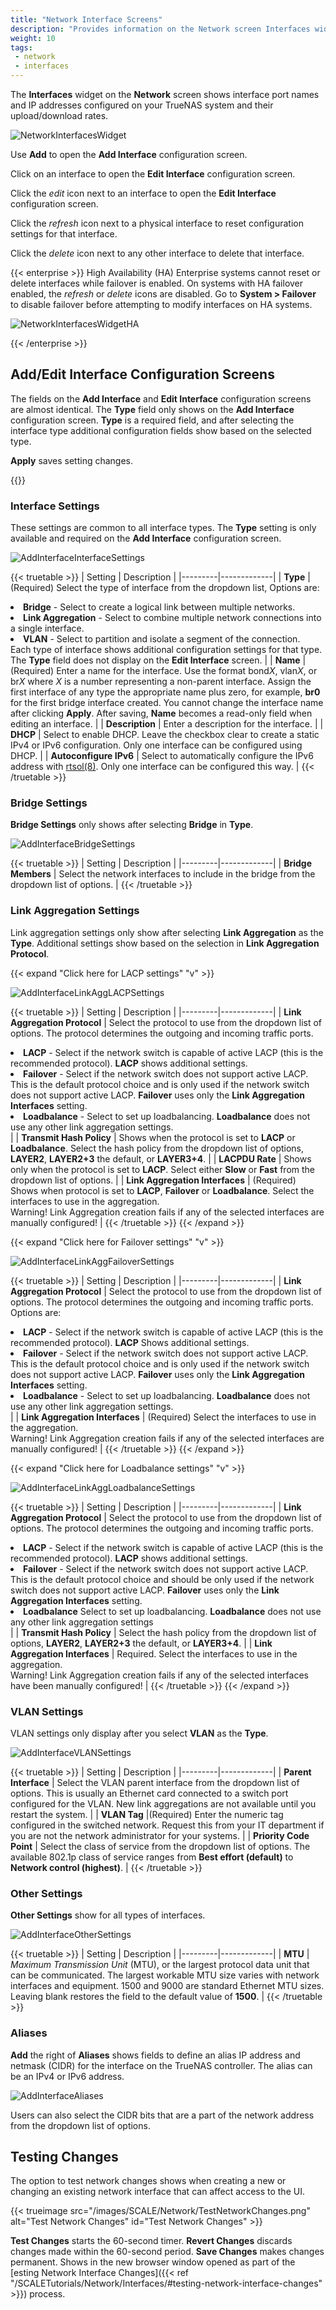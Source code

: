 ```yaml
---
title: "Network Interface Screens"
description: "Provides information on the Network screen Interfaces widget and configuration screens."
weight: 10
tags:
 - network
 - interfaces
---
```


The **Interfaces** widget on the **Network** screen shows interface port names and IP addresses configured on your TrueNAS system and their upload/download rates.

![NetworkInterfacesWidget](/images/SCALE/Network/NetworkInterfacesWidget.png "Network Interfaces Widget")

Use **Add** to open the **Add Interface** configuration screen.

Click on an interface to open the **Edit Interface** configuration screen.

Click the <i class="material-icons" aria-hidden="true" title="edit">edit</i> icon next to an interface to open the **Edit Interface** configuration screen.

Click the <i class="material-icons" aria-hidden="true" title="reset configuration">refresh</i> icon next to a physical interface to reset configuration settings for that interface.

Click the <i class="material-icons" aria-hidden="true" title="delete">delete</i> icon next to any other interface to delete that interface.

{{< enterprise >}}
High Availability (HA) Enterprise systems cannot reset or delete interfaces while failover is enabled.
On systems with HA failover enabled, the <i class="material-icons" aria-hidden="true" title="reset configuration">refresh</i> or <i class="material-icons" aria-hidden="true" title="delete">delete</i> icons are disabled.
Go to **System > Failover** to disable failover before attempting to modify interfaces on HA systems.

![NetworkInterfacesWidgetHA](/images/SCALE/Network/NetworkInterfacesWidgetHA.png "Network Interfaces Widget with HA Enabled")

{{< /enterprise >}}

## Add/Edit Interface Configuration Screens
The fields on the **Add Interface** and **Edit Interface** configuration screens are almost identical. 
The **Type** field only shows on the **Add Interface** configuration screen.
**Type** is a required field, and after selecting the interface type additional configuration fields show based on the selected type.

**Apply** saves setting changes.

{{<include file="/static/includes/addcolumnorganizer.md">}}

### Interface Settings
These settings are common to all interface types. The **Type** setting is only available and required on the **Add Interface** configuration screen.

![AddInterfaceInterfaceSettings](/images/SCALE/Network/AddInterfaceInterfaceSettings.png "Interface Settings")

{{< truetable >}}
| Setting | Description |
|---------|-------------|
| **Type** | (Required) Select the type of interface from the dropdown list, Options are:<br><li> **Bridge** - Select to create a logical link between multiple networks.<br><li>**Link Aggregation** - Select to combine multiple network connections into a single interface.<br><li>**VLAN** - Select to partition and isolate a segment of the connection.<br></li>Each type of interface shows additional configuration settings for that type. The **Type** field does not display on the **Edit Interface** screen. |
| **Name** | (Required) Enter a name for the interface. Use the format bond*X*, vlan*X*, or br*X* where *X* is a number representing a non-parent interface. Assign the first interface of any type the appropriate name plus zero, for example, **br0** for the first bridge interface created. You cannot change the interface name after clicking **Apply**. After saving, **Name** becomes a read-only field when editing an interface. |
| **Description** | Enter a description for the interface. |
| **DHCP** | Select to enable DHCP. Leave the checkbox clear to create a static IPv4 or IPv6 configuration. Only one interface can be configured using DHCP. |
| **Autoconfigure IPv6** | Select to automatically configure the IPv6 address with [rtsol(8)](https://man.cx/rtsol(8)). Only one interface can be configured this way. |
{{< /truetable >}}

### Bridge Settings
**Bridge Settings** only shows after selecting **Bridge** in **Type**.

![AddInterfaceBridgeSettings](/images/SCALE/Network/AddInterfaceBridgeSettings.png "Bridge Settings")

{{< truetable >}}
| Setting | Description |
|---------|-------------|
| **Bridge Members** | Select the network interfaces to include in the bridge from the dropdown list of options. |
{{< /truetable >}}

### Link Aggregation Settings
Link aggregation settings only show after selecting **Link Aggregation** as the **Type**.
Additional settings show based on the selection in **Link Aggregation Protocol**.

{{< expand "Click here for LACP settings" "v" >}}

![AddInterfaceLinkAggLACPSettings](/images/SCALE/Network/AddInterfaceLinkAggLACPSettings.png "Link Aggregation LACP Protocol")

{{< truetable >}}
| Setting | Description |
|---------|-------------|
| **Link Aggregation Protocol** | Select the protocol to use from the dropdown list of options. The protocol determines the outgoing and incoming traffic ports.<br><li>**LACP** - Select if the network switch is capable of active LACP (this is the recommended protocol). **LACP** shows additional settings.<br><li>**Failover** - Select if the network switch does not support active LACP. This is the default protocol choice and is only used if the network switch does not support active LACP. **Failover** uses only the **Link Aggregation Interfaces** setting.<li>**Loadbalance** - Select to set up loadbalancing. **Loadbalance** does not use any other link aggregation settings.</li> |
| **Transmit Hash Policy** | Shows when the protocol is set to **LACP** or **Loadbalance**. Select the hash policy from the dropdown list of options, **LAYER2**, **LAYER2+3** the default, or **LAYER3+4**. |
| **LACPDU Rate** | Shows only when the protocol is set to **LACP**. Select either **Slow** or **Fast** from the dropdown list of options. |
| **Link Aggregation Interfaces** | (Required) Shows when protocol is set to **LACP**, **Failover** or **Loadbalance**. Select the interfaces to use in the aggregation.<br> Warning! Link Aggregation creation fails if any of the selected interfaces are manually configured! |
{{< /truetable >}}
{{< /expand >}}

{{< expand "Click here for Failover settings" "v" >}}

![AddInterfaceLinkAggFailoverSettings](/images/SCALE/Network/AddInterfaceLinkAggFailoverSettings.png "Link Aggregation Failover Protocol")

{{< truetable >}}
| Setting | Description |
|---------|-------------|
| **Link Aggregation Protocol** | Select the protocol to use  from the dropdown list of options. The protocol determines the outgoing and incoming traffic ports. Options are:<br><li>**LACP** - Select if the network switch is capable of active LACP (this is the recommended protocol). **LACP** Shows additional settings.<br><li>**Failover** - Select if the network switch does not support active LACP. This is the default protocol choice and is only used if the network switch does not support active LACP. **Failover** uses only the **Link Aggregation Interfaces** setting.<br><li>**Loadbalance** - Select to set up loadbalancing. **Loadbalance** does not use any other link aggregation settings.</li> |
| **Link Aggregation Interfaces** | (Required) Select the interfaces to use in the aggregation. <br> Warning! Link Aggregation creation fails if any of the selected interfaces are manually configured! |
{{< /truetable >}}
{{< /expand >}}

{{< expand "Click here for Loadbalance settings" "v" >}}

![AddInterfaceLinkAggLoadbalanceSettings](/images/SCALE/Network/AddInterfaceLinkAggLoadbalanceSettings.png "Link Aggregation Loadbalance Protocol")

{{< truetable >}}
| Setting | Description |
|---------|-------------|
| **Link Aggregation Protocol** | Select the protocol to use  from the dropdown list of options. The protocol determines the outgoing and incoming traffic ports.<br><li>**LACP** - Select if the network switch is capable of active LACP (this is the recommended protocol). **LACP** shows additional settings.<br><li>**Failover** - Select if the network switch does not support active LACP. This is the default protocol choice and should be only used if the network switch does not support active LACP. **Failover** uses only the **Link Aggregation Interfaces** setting.<br><li>**Loadbalance**  Select to set up loadbalancing. **Loadbalance** does not use any other link aggregation settings</li>|
| **Transmit Hash Policy** | Select the hash policy from the dropdown list of options, **LAYER2**, **LAYER2+3** the default, or **LAYER3+4**. |
| **Link Aggregation Interfaces** | Required. Select the interfaces to use in the aggregation. <br> Warning! Link Aggregation creation fails if any of the selected interfaces have been manually configured! |
{{< /truetable >}}
{{< /expand >}}

### VLAN Settings
VLAN settings only display after you select **VLAN** as the **Type**.

![AddInterfaceVLANSettings](/images/SCALE/Network/AddInterfaceVLANSettings.png "Interface Settings VLAN Type")

{{< truetable >}}
| Setting | Description |
|---------|-------------|
| **Parent Interface** | Select the VLAN parent interface from the dropdown list of options. This is usually an Ethernet card connected to a switch port configured for the VLAN. New link aggregations are not available until you restart the system. |
| **VLAN Tag** |(Required) Enter the numeric tag configured in the switched network. Request this from your IT department if you are not the network administrator for your systems. |
| **Priority Code Point** | Select the class of service from the dropdown list of options. The available 802.1p class of service ranges from **Best effort (default)** to **Network control (highest)**. |
{{< /truetable >}}

### Other Settings
**Other Settings** show for all types of interfaces.

![AddInterfaceOtherSettings](/images/SCALE/Network/AddInterfaceOtherSettings.png "Interface Other Settings")

{{< truetable >}}
| Setting | Description |
|---------|-------------|
| **MTU** | *Maximum Transmission Unit* (MTU), or the largest protocol data unit that can be communicated. The largest workable MTU size varies with network interfaces and equipment. 1500 and 9000 are standard Ethernet MTU sizes. Leaving blank restores the field to the default value of **1500**. |
{{< /truetable >}}

### Aliases
**Add** the right of **Aliases** shows fields to define an alias IP address and netmask (CIDR) for the interface on the TrueNAS controller. The alias can be an IPv4 or IPv6 address.

![AddInterfaceAliases](/images/SCALE/Network/AddInterfaceAliases.png "Interface Aliases")

Users can also select the CIDR bits that are a part of the network address from the dropdown list of options.

## Testing Changes
The option to test network changes shows when creating a new or changing an existing network interface that can affect access to the UI.

{{< trueimage src="/images/SCALE/Network/TestNetworkChanges.png" alt="Test Network Changes" id="Test Network Changes" >}}

**Test Changes** starts the 60-second timer. 
**Revert Changes** discards changes made within the 60-second period.
**Save Changes** makes changes permanent. Shows in the new browser window opened as part of the [esting Network Interface Changes]({{< ref "/SCALETutorials/Network/Interfaces/#testing-network-interface-changes" >}}) process.
